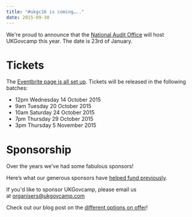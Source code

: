 ```yaml
---
title: "#ukgc16 is coming….."
date: 2015-09-30
---
```


We're proud to announce that the [National Audit Office](https://www.google.co.uk/maps/place/National+Audit+Office/@51.4916783,-0.1485413,13z/data=!4m2!3m1!1s0x0:0x5d8dbc0441be8df3) will host UKGovcamp this year. The date is 23rd of January.

# Tickets

The [Eventbrite page is all set up](https://ukgovcamp2016.eventbrite.com/). Tickets will be released in the following batches:

- 12pm Wednesday 14 October 2015
- 9am Tuesday 20 October 2015
- 10am Saturday 24 October 2015
- 7pm Thursday 29 October 2015
- 3pm Thursday 5 November 2015

# Sponsorship

Over the years we've had some fabulous sponsors!

Here’s what our generous sponsors have [helped fund previously](http://grants.ukgovcamp.com/category/applications/).

If you'd like to sponsor UKGovcamp, please email us at [organisers@ukgovcamp.com](mailto:organisers@ukgovcamp.com)

Check out our blog post on the [different options on offer](http://www.ukgovcamp.com/sponsors)!
